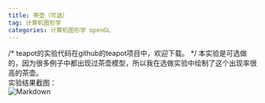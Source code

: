 ```yaml
---
title: 茶壶（可选）
tag: 计算机图形学
categories: 计算机图形学 openGL
---
```


/*
teapot的实验代码在github的teapot项目中，欢迎下载。
*/
本实验是可选做的，因为很多例子中都出现过茶壶模型，所以我在选做实验中绘制了这个出现率很高的茶壶。  
实验结果截图：  
![Markdown](http://i1.buimg.com/591351/2e9f952e89eb78fd.png)